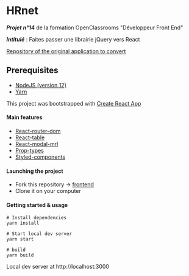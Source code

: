 # HRnet

**_Projet n°14_** de la formation OpenClassrooms "Développeur Front End"

**_Intitulé_** : Faites passer une librairie jQuery vers React

[Repository of the original application to convert](https://github.com/OpenClassrooms-Student-Center/P12_Front-end)

## Prerequisites

- [NodeJS (version 12)](https://nodejs.org/en/)
- [Yarn](https://yarnpkg.com/)

This project was bootstrapped with [Create React App](https://create-react-app.dev/)

#### Main features

- [React-router-dom](https://reactrouter.com/web/guides/quick-start)
- [React-table](https://react-table.tanstack.com/docs/overview)
- [React-modal-mrl](https://www.npmjs.com/package/react-modal-mrl)
- [Prop-types](https://fr.reactjs.org/docs/typechecking-with-proptypes.html)
- [Styled-components](https://styled-components.com/docs)

#### Launching the project

- Fork this repository -> [frontend](https://github.com/maxime-rl/maxime-robil-lepretre_14_03122021)
- Clone it on your computer

#### Getting started & usage

```
# Install dependencies
yarn install

# Start local dev server
yarn start

# build
yarn build
```

Local dev server at http://localhost:3000

